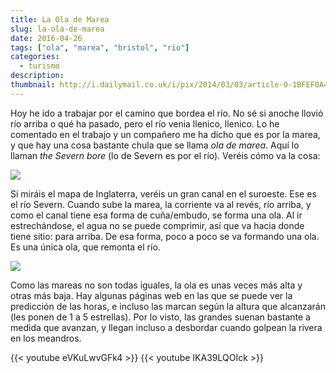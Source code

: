 ```yaml
---
title: La Ola de Marea
slug: la-ola-de-marea
date: 2016-04-26
tags: ["ola", "marea", "bristol", "rio"]
categories:
  - turismo
description:
thumbnail: http://i.dailymail.co.uk/i/pix/2014/03/03/article-0-1BFEF0A400000578-800_964x994.jpg
---
```


Hoy he ido a trabajar por el camino que bordea el río. No sé si anoche
llovió río arriba o qué ha pasado, pero el río venia llenico,
llenico. Lo he comentado en el trabajo y un compañero me ha dicho que
es por la marea, y que hay una cosa bastante chula que se llama *ola
de marea*. Aquí lo llaman *the Severn bore* (lo de Severn es por el
río). Veréis cómo va la cosa:

![](/img/bristol-channel.jpg)

Si miráis el mapa de Inglaterra, veréis un gran canal en el
suroeste. Ese es el río Severn. Cuando sube la marea, la corriente va
al revés, río arriba, y como el canal tiene esa forma de cuña/embudo,
se forma una ola. Al ir estrechándose, el agua no se puede comprimir,
así que va hacia donde tiene sitio: para arriba. De esa forma, poco a
poco se va formando una ola. Es una única ola, que remonta el río.

![](http://i.dailymail.co.uk/i/pix/2014/03/03/article-0-1BFEF0A400000578-800_964x994.jpg)

Como las mareas no son todas iguales, la ola es unas veces más alta y
otras más baja. Hay algunas páginas web en las que se puede ver la
predicción de las horas, e incluso las marcan según la altura que
alcanzarán (les ponen de 1 a 5 estrellas). Por lo visto, las grandes
suenan bastante a medida que avanzan, y llegan incluso a desbordar
cuando golpean la rivera en los meandros.

{{< youtube eVKuLwvGFk4 >}}
{{< youtube IKA39LQOIck >}}
